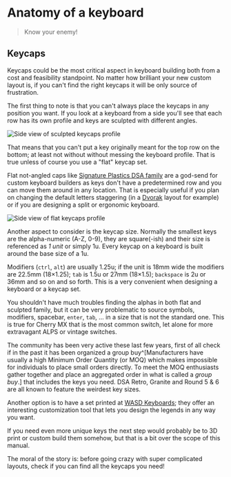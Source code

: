 # Anatomy of a keyboard

> Know your enemy!

## Keycaps

Keycaps could be the most critical aspect in keyboard building both from a cost and feasibility standpoint. No matter how brilliant your new custom layout is, if you can't find the right keycaps it will be only source of frustration.

The first thing to note is that you can't always place the keycaps in any position you want. If you look at a keyboard from a side you'll see that each row has its own profile and keys are sculpted with different angles.

![Side view of sculpted keycaps profile](imgs/keycaps-profile-sculpted.png "Sculpted keycaps profile")

That means that you can't put a key originally meant for the top row on the bottom; at least not without without messing the keyboard profile. That is true unless of course you use a "flat" keycap set.

Flat not-angled caps like [Signature Plastics DSA family](http://keycapsdirect.com/key-caps.php) are a god-send for custom keyboard builders as keys don't have a predetermined row and you can move them around in any location. That is especially useful if you plan on changing the default letters staggering (in a [Dvorak](https://en.wikipedia.org/wiki/Keyboard_layout#Dvorak) layout for example) or if you are designing a split or ergonomic keyboard.

![Side view of flat keycaps profile](imgs/keycaps-profile-flat.png "Flat keycaps profile")

Another aspect to consider is the keycap size. Normally the smallest keys are the alpha-numeric (A-Z, 0-9), they are square(-ish) and their size is referenced as _1 unit_ or simply 1u. Every keycap on a keyboard is built around the base size of a 1u.

Modifiers (`ctrl`, `alt`) are usually 1.25u; if the unit is 18mm wide the modifiers are 22.5mm (18×1.25); `tab` is 1.5u or 27mm (18×1.5); `backspace` is 2u or 36mm and so on and so forth. This is a very convenient when designing a keyboard or a keycap set.

You shouldn't have much troubles finding the alphas in both flat and sculpted family, but it can be very problematic to source symbols, modifiers, spacebar, `enter`, `tab`, ... in a size that is not the standard one. This is true for Cherry MX that is the most common switch, let alone for more extravagant ALPS or vintage switches.

The community has been very active these last few years, first of all check if in the past it has been organized a group buy^[Manufacturers have usually a high Minimum Order Quantity (or MOQ) which makes impossible for individuals to place small orders directly. To meet the MOQ enthusiasts gather together and place an aggregated order in what is called a _group buy_.] that includes the keys you need. DSA Retro, Granite and Round 5 & 6 are all known to feature the weirdest key sizes.

Another option is to have a set printed at [WASD Keyboards](http://www.wasdkeyboards.com/); they offer an interesting customization tool that lets you design the legends in any way you want.

If you need even more unique keys the next step would probably be to 3D print or custom build them somehow, but that is a bit over the scope of this manual.

The moral of the story is: before going crazy with super complicated layouts, check if you can find all the keycaps you need!
